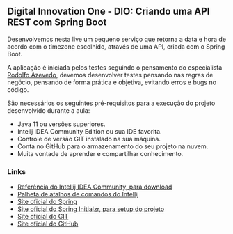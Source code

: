 <h2>Digital Innovation One - DIO: Criando uma API REST com Spring Boot</h2>

Desenvolvemos nesta live um pequeno serviço que retorna a data e hora de acordo com o timezone escolhido, através de uma API, criada com o Spring Boot.

<p>A aplicação é iniciada pelos testes seguindo o pensamento do especialista <a href="https://github.com/rof20004">Rodolfo Azevedo</a>, 
devemos desenvolver testes pensando nas regras de negócio, pensando de forma prática e objetiva, evitando erros e bugs no código.</p>

São necessários os seguintes pré-requisitos para a execução do projeto desenvolvido durante a aula:

* Java 11 ou versões superiores.
* Intellj IDEA Community Edition ou sua IDE favorita.
* Controle de versão GIT instalado na sua máquina.
* Conta no GitHub para o armazenamento do seu projeto na nuvem.
* Muita vontade de aprender e compartilhar conhecimento.

<h3>Links</h3>

* [Referência do Intellij IDEA Community, para download](https://www.jetbrains.com/idea/download)
* [Palheta de atalhos de comandos do Intellij](https://resources.jetbrains.com/storage/products/intellij-idea/docs/IntelliJIDEA_ReferenceCard.pdf)
* [Site oficial do Spring](https://spring.io/)
* [Site oficial do Spring Initialzr, para setup do projeto](https://start.spring.io/)
* [Site oficial do GIT](https://git-scm.com/)
* [Site oficial do GitHub](http://github.com/)
